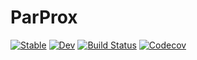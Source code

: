 # ParProx

[![Stable](https://img.shields.io/badge/docs-stable-blue.svg)](https://kose-y.github.io/ProxCox.jl/stable)
[![Dev](https://img.shields.io/badge/docs-dev-blue.svg)](https://kose-y.github.io/ProxCox.jl/dev)
[![Build Status](https://travis-ci.com/kose-y/ProxCox.jl.svg?branch=master)](https://travis-ci.com/kose-y/ProxCox.jl)
[![Codecov](https://codecov.io/gh/kose-y/ProxCox.jl/branch/master/graph/badge.svg)](https://codecov.io/gh/kose-y/ProxCox.jl)
